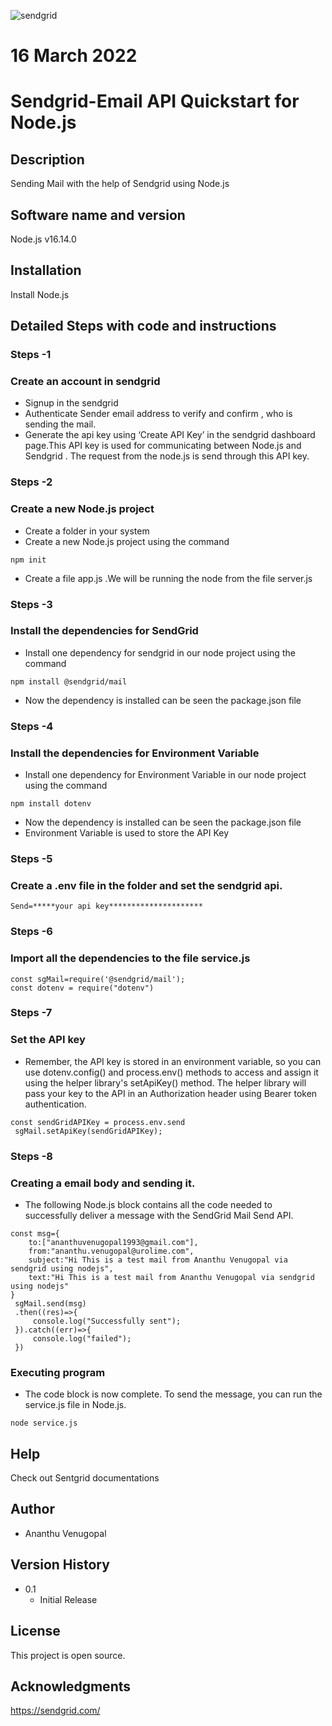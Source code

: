 ![sendgrid](https://user-images.githubusercontent.com/92742169/158395144-8fa08a3b-fa9d-44f9-b1de-56fb1c92e042.png)

#  16 March 2022

# Sendgrid-Email API Quickstart for Node.js


## Description
Sending  Mail with the help of Sendgrid using Node.js

## Software name and version
Node.js v16.14.0 

## Installation 
Install Node.js

## Detailed Steps with code and instructions

### Steps -1 
### Create an account in sendgrid

* Signup in the sendgrid
* Authenticate Sender email address to verify and confirm , who is sending the mail.
* Generate the api key using ‘Create API Key’ in the sendgrid dashboard page.This API key is used for communicating between Node.js and Sendgrid . The request from the node.js is send through this API key.

### Steps -2 
### Create a new Node.js project
* Create a folder in your system 
* Create a new Node.js project using the command   
 ```
 npm init 
```
* Create a file app.js .We will be running the node from the file server.js 

### Steps -3 
### Install the dependencies for SendGrid
* Install one dependency for sendgrid in our node project using the command
```
npm install @sendgrid/mail
```
* Now the dependency is installed can be seen the package.json file

### Steps -4
### Install the dependencies for Environment Variable
* Install one dependency for Environment Variable in our node project using the command
```
npm install dotenv
```
* Now the dependency is installed can be seen the package.json file
* Environment Variable is used to store the API Key

### Steps -5
### Create a .env file in the folder and set the sendgrid api.
```
Send=*****your api key********************* 
```
### Steps -6
### Import all the dependencies to the file service.js 
```
const sgMail=require('@sendgrid/mail');
const dotenv = require("dotenv")

```

### Steps -7
### Set the API key 
 * Remember, the API key is stored in an environment variable, so you can use dotenv.config() and  process.env() methods to access and assign it using the helper library's setApiKey() method. The helper library will pass your key to the API in an Authorization header using Bearer token authentication.
```
const sendGridAPIKey = process.env.send
 sgMail.setApiKey(sendGridAPIKey);

```

### Steps -8
### Creating a email body and sending it.
* The following Node.js block contains all the code needed to successfully deliver a message with the SendGrid Mail Send API. 
```
const msg={
    to:["ananthuvenugopal1993@gmail.com"],
    from:"ananthu.venugopal@urolime.com",
    subject:"Hi This is a test mail from Ananthu Venugopal via sendgrid using nodejs",
    text:"Hi This is a test mail from Ananthu Venugopal via sendgrid using nodejs"
}
 sgMail.send(msg)
 .then((res)=>{
     console.log("Successfully sent");
 }).catch((err)=>{
     console.log("failed");
 })
```

### Executing program
* The code block is now complete. To send the message, you can run the service.js file in Node.js.
```
node service.js
```

## Help

Check out Sentgrid documentations

## Author
* Ananthu Venugopal
## Version History
* 0.1
    * Initial Release

## License

This project is open source.

## Acknowledgments

https://sendgrid.com/
 

